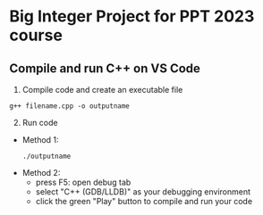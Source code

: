 # Big Integer Project for PPT 2023 course

## Compile and run C++ on VS Code

1. Compile code and create an executable file
```
g++ filename.cpp -o outputname
```
2. Run code
- Method 1:
    ```
    ./outputname
    ```
- Method 2:
    - press F5: open debug tab
    - select "C++ (GDB/LLDB)" as your debugging environment
    - click the green "Play" button to compile and run your code
